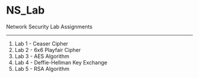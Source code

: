 # NS_Lab
Network Security Lab Assignments

-----------

  1. Lab 1 - Ceaser Cipher
  2. Lab 2 - 6x6 Playfair Cipher
  3. Lab 3 - AES Algorithm
  4. Lab 4 - Deffie-Hellman Key Exchange
  5. Lab 5 - RSA Algorithm
